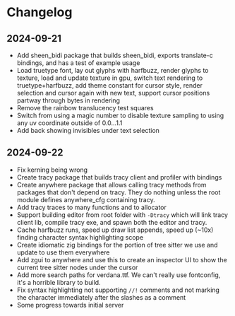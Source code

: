 # Changelog

## 2024-09-21

- Add sheen_bidi package that builds sheen_bidi, exports translate-c
  bindings, and has a test of example usage
- Load truetype font, lay out glyphs with harfbuzz, render glyphs to texture,
  load and update texture in gpu, switch text rendering to truetype+harfbuzz,
  add theme constant for cursor style, render selection and cursor again with
  new text, support cursor positions partway through bytes in rendering
- Remove the rainbow translucency test squares
- Switch from using a magic number to disable texture sampling to using
  any uv coordinate outside of 0.0...1.1
- Add back showing invisibles under text selection

## 2024-09-22

- Fix kerning being wrong
- Create tracy package that builds tracy client and profiler with bindings
- Create anywhere package that allows calling tracy methods from packages
  that don't depend on tracy. They do nothing unless the root module defines
  anywhere_cfg containing tracy.
- Add tracy traces to many functions and to allocator
- Support building editor from root folder with `-Dtracy` which will link tracy
  client lib, compile tracy exe, and spawn both the editor and tracy.
- Cache harfbuzz runs, speed up draw list appends, speed up (~10x) finding
  character syntax highlighting scope
- Create idiomatic zig bindings for the portion of tree sitter we use and update
  to use them everywhere
- Add zgui to anywhere and use this to create an inspector UI to show the
  current tree sitter nodes under the cursor
- Add more search paths for verdana.ttf. We can't really use fontconfig, it's
  a horrible library to build.
- Fix syntax highlighting not supporting `//!` comments and not marking
  the character immediately after the slashes as a comment
- Some progress towards initial server